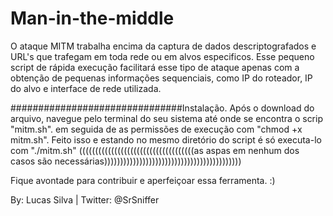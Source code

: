# Man-in-the-middle
O ataque MITM trabalha encima da captura de dados descriptografados e URL's que trafegam em toda
rede ou em alvos especificos.
Esse pequeno script de rápida execução facilitará esse tipo de ataque apenas com a obtenção de 
pequenas informações sequenciais, como IP do roteador, IP do alvo e interface de rede utilizada.

###############################Instalação.
Após o download do arquivo, navegue pelo terminal do seu sistema até onde se encontra o scrip "mitm.sh".
em seguida de as permissões de execução com "chmod +x mitm.sh".
Feito isso e estando no mesmo diretório do script é só executa-lo com "./mitm.sh"
((((((((((((((((((((((((((((((((((((as aspas em nenhum dos casos são necessárias)))))))))))))))))))))))))))))))))))))))))))


Fique avontade para contribuir e aperfeiçoar essa ferramenta. :)

By: Lucas Silva | Twitter: @SrSniffer
